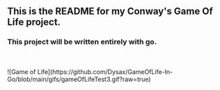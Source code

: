 <h2>This is the README for my Conway's Game Of Life project.</h2>

<h3>This project will be written entirely with go. </h3>
<br>
<br>
![Game of Life](https://github.com/Dysax/GameOfLife-In-Go/blob/main/gifs/gameOfLifeTest3.gif?raw=true)
